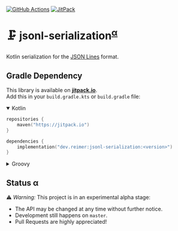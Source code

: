 [![GitHub Actions](https://img.shields.io/github/actions/workflow/status/heinrichreimer/jsonl-serialization/ci.yml?branch=master&style=flat-square)](https://github.com/heinrichreimer/jsonl-serialization/actions/workflows/ci.yml)
[![JitPack](https://img.shields.io/jitpack/v/github/heinrichreimer/jsonl-serialization?style=flat-square)](https://jitpack.io/#dev.reimer/jsonl-serialization)

# 🗜️ jsonl-serialization<sup>[α](#status-α)</sup>

Kotlin serialization for the [JSON Lines](http://jsonlines.org/) format.

## Gradle Dependency

This library is available on [**jitpack.io**](https://jitpack.io/#dev.reimer/jsonl-serialization).  
Add this in your `build.gradle.kts` or `build.gradle` file:

<details open><summary>Kotlin</summary>

```kotlin
repositories {
    maven("https://jitpack.io")
}

dependencies {
    implementation("dev.reimer:jsonl-serialization:<version>")
}
```

</details>

<details><summary>Groovy</summary>

```groovy
repositories {
    maven { url 'https://jitpack.io' }
}

dependencies {
    implementation 'dev.reimer:jsonl-serialization:<version>'
}
```

</details>

## Status α

⚠️ _Warning:_ This project is in an experimental alpha stage:
- The API may be changed at any time without further notice.
- Development still happens on `master`.
- Pull Requests are highly appreciated!
